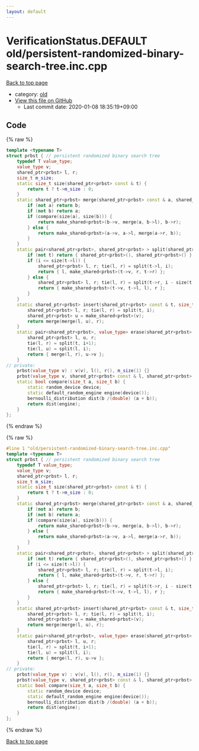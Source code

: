 ```yaml
---
layout: default
---
```


<!-- mathjax config similar to math.stackexchange -->
<script type="text/javascript" async
  src="https://cdnjs.cloudflare.com/ajax/libs/mathjax/2.7.5/MathJax.js?config=TeX-MML-AM_CHTML">
</script>
<script type="text/x-mathjax-config">
  MathJax.Hub.Config({
    TeX: { equationNumbers: { autoNumber: "AMS" }},
    tex2jax: {
      inlineMath: [ ['$','$'] ],
      processEscapes: true
    },
    "HTML-CSS": { matchFontHeight: false },
    displayAlign: "left",
    displayIndent: "2em"
  });
</script>

<script type="text/javascript" src="https://cdnjs.cloudflare.com/ajax/libs/jquery/3.4.1/jquery.min.js"></script>
<script src="https://cdn.jsdelivr.net/npm/jquery-balloon-js@1.1.2/jquery.balloon.min.js" integrity="sha256-ZEYs9VrgAeNuPvs15E39OsyOJaIkXEEt10fzxJ20+2I=" crossorigin="anonymous"></script>
<script type="text/javascript" src="../../assets/js/copy-button.js"></script>
<link rel="stylesheet" href="../../assets/css/copy-button.css" />


# VerificationStatus.DEFAULT old/persistent-randomized-binary-search-tree.inc.cpp

<a href="../../index.html">Back to top page</a>

* category: <a href="../../index.html#149603e6c03516362a8da23f624db945">old</a>
* <a href="{{ site.github.repository_url }}/blob/master/old/persistent-randomized-binary-search-tree.inc.cpp">View this file on GitHub</a>
    - Last commit date: 2020-01-08 18:35:19+09:00




## Code

<a id="unbundled"></a>
{% raw %}
```cpp
template <typename T>
struct prbst { // persistent randomized binary search tree
    typedef T value_type;
    value_type v;
    shared_ptr<prbst> l, r;
    size_t m_size;
    static size_t size(shared_ptr<prbst> const & t) {
        return t ? t->m_size : 0;
    }
    static shared_ptr<prbst> merge(shared_ptr<prbst> const & a, shared_ptr<prbst> const & b) {
        if (not a) return b;
        if (not b) return a;
        if (compare(size(a), size(b))) {
            return make_shared<prbst>(b->v, merge(a, b->l), b->r);
        } else {
            return make_shared<prbst>(a->v, a->l, merge(a->r, b));
        }
    }
    static pair<shared_ptr<prbst>, shared_ptr<prbst> > split(shared_ptr<prbst> const & t, size_t i) { // [0, i) [i, n)
        if (not t) return { shared_ptr<prbst>(), shared_ptr<prbst>() };
        if (i <= size(t->l)) {
            shared_ptr<prbst> l, r; tie(l, r) = split(t->l, i);
            return { l, make_shared<prbst>(t->v, r, t->r) };
        } else {
            shared_ptr<prbst> l, r; tie(l, r) = split(t->r, i - size(t->l) - 1);
            return { make_shared<prbst>(t->v, t->l, l), r };
        }
    }
    static shared_ptr<prbst> insert(shared_ptr<prbst> const & t, size_t i, value_type v) {
        shared_ptr<prbst> l, r; tie(l, r) = split(t, i);
        shared_ptr<prbst> u = make_shared<prbst>(v);
        return merge(merge(l, u), r);
    }
    static pair<shared_ptr<prbst>, value_type> erase(shared_ptr<prbst> const & t, size_t i) { // (t \ t_i, t_i)
        shared_ptr<prbst> l, u, r;
        tie(l, r) = split(t, i+1);
        tie(l, u) = split(l, i);
        return { merge(l, r), u->v };
    }
// private:
    prbst(value_type v) : v(v), l(), r(), m_size(1) {}
    prbst(value_type v, shared_ptr<prbst> const & l, shared_ptr<prbst> const & r) : v(v), l(l), r(r), m_size(1 + size(l) + size(r)) {}
    static bool compare(size_t a, size_t b) {
        static random_device device;
        static default_random_engine engine(device());
        bernoulli_distribution dist(b /(double) (a + b));
        return dist(engine);
    }
};

```
{% endraw %}

<a id="bundled"></a>
{% raw %}
```cpp
#line 1 "old/persistent-randomized-binary-search-tree.inc.cpp"
template <typename T>
struct prbst { // persistent randomized binary search tree
    typedef T value_type;
    value_type v;
    shared_ptr<prbst> l, r;
    size_t m_size;
    static size_t size(shared_ptr<prbst> const & t) {
        return t ? t->m_size : 0;
    }
    static shared_ptr<prbst> merge(shared_ptr<prbst> const & a, shared_ptr<prbst> const & b) {
        if (not a) return b;
        if (not b) return a;
        if (compare(size(a), size(b))) {
            return make_shared<prbst>(b->v, merge(a, b->l), b->r);
        } else {
            return make_shared<prbst>(a->v, a->l, merge(a->r, b));
        }
    }
    static pair<shared_ptr<prbst>, shared_ptr<prbst> > split(shared_ptr<prbst> const & t, size_t i) { // [0, i) [i, n)
        if (not t) return { shared_ptr<prbst>(), shared_ptr<prbst>() };
        if (i <= size(t->l)) {
            shared_ptr<prbst> l, r; tie(l, r) = split(t->l, i);
            return { l, make_shared<prbst>(t->v, r, t->r) };
        } else {
            shared_ptr<prbst> l, r; tie(l, r) = split(t->r, i - size(t->l) - 1);
            return { make_shared<prbst>(t->v, t->l, l), r };
        }
    }
    static shared_ptr<prbst> insert(shared_ptr<prbst> const & t, size_t i, value_type v) {
        shared_ptr<prbst> l, r; tie(l, r) = split(t, i);
        shared_ptr<prbst> u = make_shared<prbst>(v);
        return merge(merge(l, u), r);
    }
    static pair<shared_ptr<prbst>, value_type> erase(shared_ptr<prbst> const & t, size_t i) { // (t \ t_i, t_i)
        shared_ptr<prbst> l, u, r;
        tie(l, r) = split(t, i+1);
        tie(l, u) = split(l, i);
        return { merge(l, r), u->v };
    }
// private:
    prbst(value_type v) : v(v), l(), r(), m_size(1) {}
    prbst(value_type v, shared_ptr<prbst> const & l, shared_ptr<prbst> const & r) : v(v), l(l), r(r), m_size(1 + size(l) + size(r)) {}
    static bool compare(size_t a, size_t b) {
        static random_device device;
        static default_random_engine engine(device());
        bernoulli_distribution dist(b /(double) (a + b));
        return dist(engine);
    }
};

```
{% endraw %}

<a href="../../index.html">Back to top page</a>

